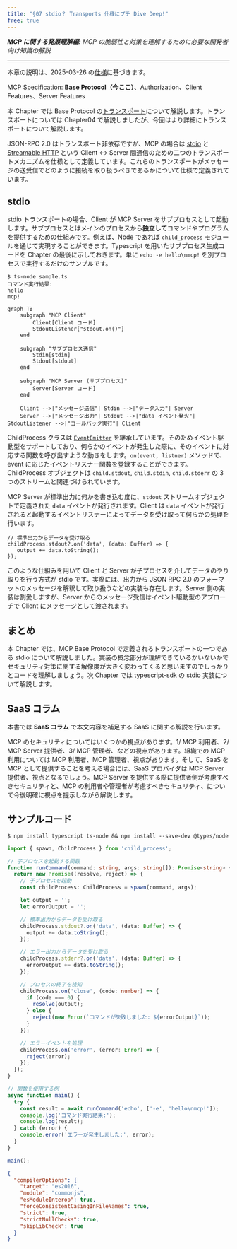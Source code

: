 ```yaml
---
title: "§07 stdio？ Transports 仕様にプチ Dive Deep!"
free: true
---
```


___MCP に関する発展理解編:___  _MCP の脆弱性と対策を理解するために必要な開発者向け知識の解説_

---

本章の説明は、2025-03-26 の[仕様](https://modelcontextprotocol.io/specification/2025-03-26)に基づきます。

MCP Specification: **Base Protocol（今ここ）**、Authorization、Client Features、Server Features

本 Chapter では Base Protocol の[トランスポート](https://modelcontextprotocol.io/specification/2025-03-26/basic/transports)について解説します。トランスポートについては Chapter04 で解説しましたが、今回はより詳細にトランスポートについて解説します。

JSON-RPC 2.0 はトランスポート非依存ですが、MCP の場合は [stdio](https://modelcontextprotocol.io/specification/2025-03-26/basic/transports#stdio) と [Streamable HTTP](https://modelcontextprotocol.io/specification/2025-03-26/basic/transports#streamable-http) という Client ↔︎ Server 間通信のための二つのトランスポートメカニズムを仕様として定義しています。これらのトランスポートがメッセージの送受信でどのように接続を取り扱うべきであるかについて仕様で定義されています。

## stdio

stdio トランスポートの場合、Client が MCP Server をサブプロセスとして起動します。サブプロセスとはメインのプロセスから**独立して**コマンドやプログラムを提供するための仕組みです。例えば、Node であれば `child_process` モジュールを通じて実現することができます。Typescript を用いたサブプロセス生成コードを Chapter の最後に示しておきます。単に `echo -e hello\nmcp!` を別プロセスで実行するだけのサンプルです。

```bash:実行結果
$ ts-node sample.ts
コマンド実行結果:
hello
mcp!
```

```mermaid
graph TB
    subgraph "MCP Client"
        Client[Client コード]
        StdoutListener["stdout.on()"]
    end
    
    subgraph "サブプロセス通信"
        Stdin[stdin]
        Stdout[stdout]
    end
    
    subgraph "MCP Server (サブプロセス)"
        Server[Server コード]
    end
    
    Client -->|"メッセージ送信"| Stdin -->|"データ入力"| Server
    Server -->|"メッセージ出力"| Stdout -->|"data イベント発火"| StdoutListener -->|"コールバック実行"| Client

```

ChildProcess クラスは [`EventEmitter`](https://nodejs.org/ja/learn/asynchronous-work/the-nodejs-event-emitter) を継承しています。そのためイベント駆動型をサポートしており、何らかのイベントが発生した際に、そのイベントに対応する関数を呼び出すような動きをします。`on(event, listner)` メソッドで、event に応じたイベントリスナー関数を登録することができます。ChildProcess オブジェクトは `child.stdout`, `child.stdin`, `child.stderr` の 3 つのストリームと関連づけられています。

MCP Server が標準出力に何かを書き込む度に、`stdout` ストリームオブジェクトで定義された `data` イベントが発行されます。Client は `data` イベントが発行されると起動するイベントリスナーによってデータを受け取って何らかの処理を行います。

```typescript:on() Method によるイベントリスナーの登録例
// 標準出力からデータを受け取る
childProcess.stdout?.on('data', (data: Buffer) => {
   output += data.toString();
});
```

このような仕組みを用いて Client と Server が子プロセスを介してデータのやり取りを行う方式が stdio です。実際には、出力から JSON RPC 2.0 のフォーマットのメッセージを解釈して取り扱うなどの実装も存在します。Server 側の実装は割愛しますが、Server からのメッセージ受信はイベント駆動型のアプローチで Client にメッセージとして渡されます。


## まとめ

本 Chapter では、MCP Base Protocol で定義されるトランスポートの一つである stdio について解説しました。実装の概念部分が理解できているかいないかでセキュリティ対策に関する解像度が大きく変わってくると思いますのでしっかりとコードを理解しましょう。次 Chapter では typescript-sdk の stdio 実装について解説します。

## SaaS コラム

本書では **SaaS コラム** で本文内容を補足する SaaS に関する解説を行います。

MCP のセキュリティについてはいくつかの視点があります。1/ MCP 利用者、2/ MCP Server 提供者、3/ MCP 管理者、などの視点があります。組織での MCP 利用については MCP 利用者、MCP 管理者、視点があります。そして、SaaS を MCP として提供することを考える場合には、SaaS プロバイダは MCP Server 提供者、視点となるでしょう。MCP Server を提供する際に提供者側が考慮すべきセキュリティと、MCP の利用者や管理者が考慮すべきセキュリティ、について今後明確に視点を提示しながら解説します。

## サンプルコード

```bash:必要なライブラリのインストール
$ npm install typescript ts-node && npm install --save-dev @types/node
```

```typescript:sample.ts
import { spawn, ChildProcess } from 'child_process';

// 子プロセスを起動する関数
function runCommand(command: string, args: string[]): Promise<string> {
  return new Promise((resolve, reject) => {
    // 子プロセスを起動
    const childProcess: ChildProcess = spawn(command, args);

    let output = '';
    let errorOutput = '';

    // 標準出力からデータを受け取る
    childProcess.stdout?.on('data', (data: Buffer) => {
      output += data.toString();
    });

    // エラー出力からデータを受け取る
    childProcess.stderr?.on('data', (data: Buffer) => {
      errorOutput += data.toString();
    });

    // プロセスの終了を検知
    childProcess.on('close', (code: number) => {
      if (code === 0) {
        resolve(output);
      } else {
        reject(new Error(`コマンドが失敗しました: ${errorOutput}`));
      }
    });

    // エラーイベントを処理
    childProcess.on('error', (error: Error) => {
      reject(error);
    });
  });
}

// 関数を使用する例
async function main() {
  try {
    const result = await runCommand('echo', ['-e', 'hello\nmcp!']);
    console.log('コマンド実行結果:');
    console.log(result);
  } catch (error) {
    console.error('エラーが発生しました:', error);
  }
}

main();
```

```json:tsconfig.json
{
  "compilerOptions": {
    "target": "es2016",
    "module": "commonjs",
    "esModuleInterop": true,
    "forceConsistentCasingInFileNames": true,
    "strict": true,
    "strictNullChecks": true,
    "skipLibCheck": true
  }
}
```